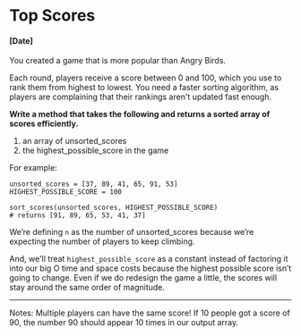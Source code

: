 # Top Scores
#### [Date]

You created a game that is more popular than Angry Birds.

Each round, players receive a score between 0 and 100, which you use to rank them from highest to lowest. You need a faster sorting algorithm, as players are complaining that their rankings aren't updated fast enough.

**Write a method that takes the following and returns a sorted array of scores efficiently.**
1. an array of unsorted_scores
2. the highest_possible_score in the game

For example:
```
unsorted_scores = [37, 89, 41, 65, 91, 53]
HIGHEST_POSSIBLE_SCORE = 100

sort_scores(unsorted_scores, HIGHEST_POSSIBLE_SCORE)
# returns [91, 89, 65, 53, 41, 37]
```

We’re defining `n` as the number of unsorted_scores because we’re expecting the number of players to keep climbing.

And, we'll treat `highest_possible_score` as a constant instead of factoring it into our big O time and space costs because the highest possible score isn’t going to change. Even if we do redesign the game a little, the scores will stay around the same order of magnitude.

---

Notes:
Multiple players can have the same score! If 10 people got a score of 90, the number 90 should appear 10 times in our output array.
